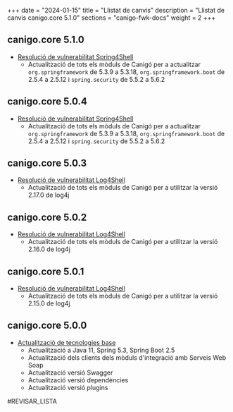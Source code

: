 +++
date        = "2024-01-15"
title       = "Llistat de canvis"
description = "Llistat de canvis canigo.core 5.1.0"
sections    = "canigo-fwk-docs"
weight		= 2
+++
## canigo.core 5.1.0

- [Resolució de vulnerabilitat Spring4Shell](/noticies/2022-04-13-CAN-actualitzacio-canigo-3_6_4/)
  - Actualització de tots els mòduls de Canigó per a actualitzar `org.springframework` de 5.3.9 a 5.3.18,
    `org.springframework.boot` de 2.5.4 a 2.5.12 i `spring.security` de 5.5.2 a 5.6.2
## canigo.core 5.0.4

- [Resolució de vulnerabilitat Spring4Shell](/noticies/2022-04-13-CAN-actualitzacio-canigo-3_6_4/)
   - Actualització de tots els mòduls de Canigó per a actualitzar `org.springframework` de 5.3.9 a 5.3.18,
   `org.springframework.boot` de 2.5.4 a 2.5.12 i `spring.security` de 5.5.2 a 5.6.2

## canigo.core 5.0.3

- [Resolució de vulnerabilitat Log4Shell](/noticies/2021-12-27-CAN-actualitzacio-canigo-3_4_9_3_6_3/)
   - Actualització de tots els mòduls de Canigó per a utilitzar la versió 2.17.0 de log4j

## canigo.core 5.0.2

- [Resolució de vulnerabilitat Log4Shell](/noticies/2021-12-17-CAN-actualitzacio-canigo-3_4_8_3_6_2/)
   - Actualització de tots els mòduls de Canigó per a utilitzar la versió 2.16.0 de log4j

## canigo.core 5.0.1

- [Resolució de vulnerabilitat Log4Shell](/noticies/2021-12-13-CAN-actualitzacio-canigo-3_4_7_3_6_1/)
   - Actualització de tots els mòduls de Canigó per a utilitzar la versió 2.15.0 de log4j

## canigo.core 5.0.0

- [Actualització de tecnologies base](/noticies/2021-10-25-CAN-actualitzacio-canigo-3_6_0/)
   - Actualització a Java 11, Spring 5.3, Spring Boot 2.5
   - Actualització dels clients dels mòduls d'integració amb Serveis Web Soap
   - Actualització versió Swagger
   - Actualització versió dependències
   - Actualització versió plugins

#REVISAR_LISTA